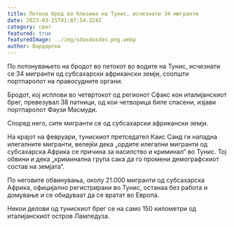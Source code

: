 ```yaml
---
title: Потона брод во близина на Тунис, исчезнати 34 мигранти
date: 2023-03-25T01:07:54.324Z
category: свет
featured: true
featuredImage: ../img/sdasdasdas.png.webp
author: Вардарски
---
```


По потонувањето на бродот во петокот во водите на Тунис, исчезнати се 34 мигранти од субсахарски африкански земји, соопшти портпаролот на правосудните органи.

Бродот, кој исплови во четвртокот од регионот Сфакс кон италијанскиот брег, превезувал 38 патници, од кои четворица биле спасени, изјави портпаролот Фаузи Масмуди.

Според него, сите мигранти се од субсахарски африкански земји.

На крајот на февруари, тунискиот претседател Каис Саид ги нападна илегалните мигранти, велејќи дека „ордите илегални мигранти од субсахарска Африка се причина за насилство и криминал“ во Тунис. Тој обвини и дека „криминална група сака да го промени демографскиот состав на земјата“.

По неговите обвинувања, околу 21.000 мигранти од субсахарска Африка, официјално регистрирани во Тунис, останаа без работа и домување и се обидуваат да се вратат во Европа.

Некои делови од тунискиот брег се на само 150 километри од италијанскиот остров Лампедуза.
